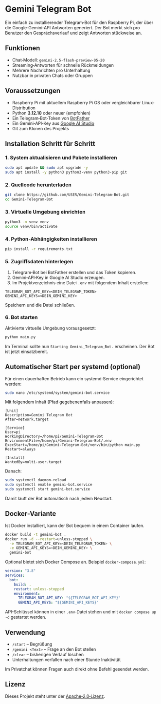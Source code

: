 # Gemini Telegram Bot

Ein einfach zu installierender Telegram‑Bot für den Raspberry Pi, der über die
Google‑Gemini‑API Antworten generiert. Der Bot merkt sich pro Benutzer den
Gesprächsverlauf und zeigt Antworten stückweise an.

## Funktionen

- Chat‑Modell: `gemini-2.5-flash-preview-05-20`
- Streaming‑Antworten für schnelle Rückmeldungen
- Mehrere Nachrichten pro Unterhaltung
- Nutzbar in privaten Chats oder Gruppen

## Voraussetzungen

- Raspberry Pi mit aktuellem Raspberry Pi OS oder vergleichbarer Linux‑
  Distribution
- Python **3.12.10** oder neuer (empfohlen)
- Ein Telegram‑Bot‑Token von [BotFather](https://t.me/BotFather)
- Ein Gemini‑API‑Key aus [Google AI Studio](https://makersuite.google.com/app/apikey)
- Git zum Klonen des Projekts

## Installation Schritt für Schritt

### 1. System aktualisieren und Pakete installieren

```bash
sudo apt update && sudo apt upgrade -y
sudo apt install -y python3 python3-venv python3-pip git
```

### 2. Quellcode herunterladen

```bash
git clone https://github.com/USER/Gemini-Telegram-Bot.git
cd Gemini-Telegram-Bot
```

### 3. Virtuelle Umgebung einrichten

```bash
python3 -m venv venv
source venv/bin/activate
```

### 4. Python-Abhängigkeiten installieren

```bash
pip install -r requirements.txt
```

### 5. Zugriffsdaten hinterlegen

1. Telegram‑Bot bei BotFather erstellen und das Token kopieren.
2. Gemini‑API‑Key in Google AI Studio erzeugen.
3. Im Projektverzeichnis eine Datei `.env` mit folgendem Inhalt erstellen:

```env
TELEGRAM_BOT_API_KEY=<DEIN_TELEGRAM_TOKEN>
GEMINI_API_KEYS=<DEIN_GEMINI_KEY>
```

Speichern und die Datei schließen.

### 6. Bot starten

Aktivierte virtuelle Umgebung vorausgesetzt:

```bash
python main.py
```

Im Terminal sollte nun `Starting Gemini_Telegram_Bot.` erscheinen. Der Bot ist
jetzt einsatzbereit.

## Automatischer Start per systemd (optional)

Für einen dauerhaften Betrieb kann ein systemd‑Service eingerichtet werden:

```bash
sudo nano /etc/systemd/system/gemini-bot.service
```

Mit folgendem Inhalt (Pfad gegebenenfalls anpassen):

```
[Unit]
Description=Gemini Telegram Bot
After=network.target

[Service]
User=pi
WorkingDirectory=/home/pi/Gemini-Telegram-Bot
EnvironmentFile=/home/pi/Gemini-Telegram-Bot/.env
ExecStart=/home/pi/Gemini-Telegram-Bot/venv/bin/python main.py
Restart=always

[Install]
WantedBy=multi-user.target
```

Danach:

```bash
sudo systemctl daemon-reload
sudo systemctl enable gemini-bot.service
sudo systemctl start gemini-bot.service
```

Damit läuft der Bot automatisch nach jedem Neustart.

## Docker-Variante

Ist Docker installiert, kann der Bot bequem in einem Container laufen.

```bash
docker build -t gemini-bot .
docker run -d --restart=unless-stopped \
  -e TELEGRAM_BOT_API_KEY=<DEIN_TELEGRAM_TOKEN> \
  -e GEMINI_API_KEYS=<DEIN_GEMINI_KEY> \
  gemini-bot
```

Optional bietet sich Docker Compose an. Beispiel `docker-compose.yml`:

```yaml
version: "3.8"
services:
  bot:
    build: .
    restart: unless-stopped
    environment:
      TELEGRAM_BOT_API_KEY: "${TELEGRAM_BOT_API_KEY}"
      GEMINI_API_KEYS: "${GEMINI_API_KEYS}"
```

API-Schlüssel können in einer `.env`‑Datei stehen und mit
`docker compose up -d` gestartet werden.

## Verwendung

- `/start` – Begrüßung
- `/gemini <Text>` – Frage an den Bot stellen
- `/clear` – bisherigen Verlauf löschen
- Unterhaltungen verfallen nach einer Stunde Inaktivität

Im Privatchat können Fragen auch direkt ohne Befehl gesendet werden.

## Lizenz

Dieses Projekt steht unter der [Apache‑2.0‑Lizenz](LICENSE).
